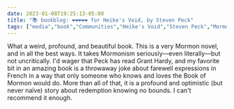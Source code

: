 ---date: 2023-01-08T19:25:13-05:00title: "📚 bookblog: ❤️❤️❤️❤️❤️ for Heike's Void, by Steven Peck"tags: ["media","book","Communities","Heike's Void","Steven Peck","Mormonism","Grant Hardy","Book of Mormon","redemption"]---What a weird, profound, and beautiful book. This is a very Mormon novel, and in all the best ways. It takes Mormonism seriously—even literally—but not uncritically. I'd wager that Peck has read Grant Hardy, and my favorite bit in an amazing book is a throwaway joke about farewell expressions in French in a way that only someone who knows and loves the Book of Mormon would do. More than all of that, it is a profound and optimistic (but never naïve) story about redemption knowing no bounds. I can't recommend it enough.